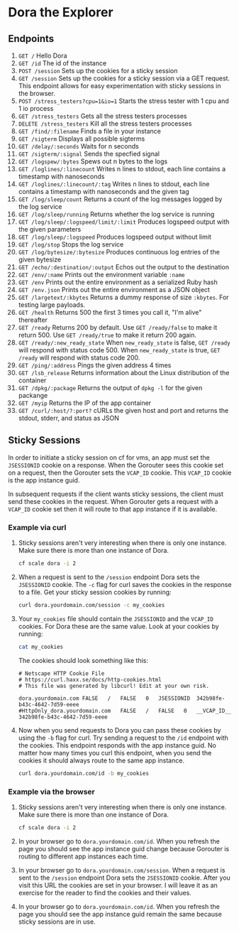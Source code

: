 # Dora the Explorer

## Endpoints

1. `GET /` Hello Dora
1. `GET /id` The id of the instance
1. `POST /session` Sets up the cookies for a sticky session
1. `GET /session` Sets up the cookies for a sticky session via a GET request. This endpoint allows for easy experimentation
with sticky sessions in the browser.
1. `POST /stress_testers?cpu=1&io=1` Starts the stress tester with 1 cpu and 1 io process
1. `GET /stress_testers` Gets all the stress testers processes
1. `DELETE /stress_testers` Kill all the stress testers processes
1. `GET /find/:filename` Finds a file in your instance
1. `GET /sigterm` Displays all possible sigterms
1. `GET /delay/:seconds` Waits for n seconds
1. `GET /sigterm/:signal` Sends the specfied signal
1. `GET /logspew/:bytes` Spews out n bytes to the logs
1. `GET /loglines/:linecount` Writes n lines to stdout, each line contains a timestamp with nanoseconds
1. `GET /loglines/:linecount/:tag` Writes n lines to stdout, each line contains a timestamp with nanoseconds and the given tag
1. `GET /log/sleep/count` Returns a count of the log messages logged by the log service
1. `GET /log/sleep/running` Returns whether the log service is running
1. `GET /log/sleep/:logspeed/limit/:limit` Produces logspeed output with the given parameters
1. `GET /log/sleep/:logspeed` Produces logspeed output without limit
1. `GET /log/stop` Stops the log service
1. `GET /log/bytesize/:bytesize` Produces continuous log entries of the given bytesize
1. `GET /echo/:destination/:output` Echos out the output to the destination
1. `GET /env/:name` Prints out the environment variable `:name`
1. `GET /env` Prints out the entire environment as a serialized Ruby hash
1. `GET /env.json` Prints out the entire environment as a JSON object
1. `GET /largetext/:kbytes` Returns a dummy response of size `:kbytes`. For testing large payloads.
1. `GET /health` Returns 500 the first 3 times you call it, "I'm alive" thereafter
1. `GET /ready` Returns 200 by default. Use `GET /ready/false` to make it return 500. Use `GET /ready/true` to make it return 200 again.
1. `GET /ready/:new_ready_state` When `new_ready_state` is false, `GET /ready` will respond with status code 500. When `new_ready_state` is true, `GET /ready` will respond with status code 200.
1. `GET /ping/:address` Pings the given address 4 times
1. `GET /lsb_release` Returns information about the Linux distribution of the container
1. `GET /dpkg/:package` Returns the output of `dpkg -l` for the given packange
1. `GET /myip` Returns the IP of the app container
1. `GET /curl/:host/?:port?` cURLs the given host and port and returns the stdout, stderr, and status as JSON

## Sticky Sessions
In order to initiate a sticky session on cf for vms, an app must set the `JSESSIONID` cookie on a response. When the Gorouter sees this
cookie set on a request, then the Gorouter sets the `VCAP_ID` cookie. This `VCAP_ID` cookie is the app instance guid.

In subsequent requests if the client wants sticky sessions, the client must send these cookies in the request.
When Gorouter gets a request with a `VCAP_ID` cookie set then it will route to that app instance if it is available.

### Example via curl

1. Sticky sessions aren't very interesting when there is only one instance. Make sure there is more than one instance of Dora.
    ```bash
    cf scale dora -i 2
    ```
1. When a request is sent to the `/session` endpoint Dora sets the `JSESSIONID` cookie. The `-c` flag for curl
saves the cookies in the response to a file.
Get your sticky session cookies by running:
    ```bash
    curl dora.yourdomain.com/session -c my_cookies
    ```
1. Your `my_cookies` file should contain the `JSESSIONID` and the `VCAP_ID` cookies. For Dora these are the same value.
Look at your cookies by running: 
    ```bash
    cat my_cookies
    ```
    The cookies should look something like this: 
    ```text
    # Netscape HTTP Cookie File
    # https://curl.haxx.se/docs/http-cookies.html
    # This file was generated by libcurl! Edit at your own risk.

    dora.yourdomain.com	FALSE	/	FALSE	0	JSESSIONID	342b98fe-b43c-4642-7d59-eeee
    #HttpOnly_dora.yourdomain.com	FALSE	/	FALSE	0	__VCAP_ID__	342b98fe-b43c-4642-7d59-eeee
    ```
1. Now when you send requests to Dora you can pass these cookies by using the `-b` flag for curl.
Try sending a request to the `/id` endpoint with the cookies. This endpoint responds with the app instance guid.
No matter how many times you curl this endpoint, when you send the cookies it should always route to the same app instance.
    ```bash
    curl dora.yourdomain.com/id -b my_cookies
    ```

### Example via the browser

1. Sticky sessions aren't very interesting when there is only one instance. Make sure there is more than one instance of Dora.
    ```bash
    cf scale dora -i 2
    ```

1. In your browser go to `dora.yourdomain.com/id`. When you refresh the page you should see the app instance guid change because
Gorouter is routing to different app instances each time.

1. In your browser go to `dora.yourdomain.com/session`. When a request is sent to the `/session` endpoint Dora sets the `JSESSIONID` cookie.
After you visit this URL the cookies are set in your browser. I will leave it as an exercise for the reader to find the cookies and their values.

1. In your browser go to `dora.yourdomain.com/id`. When you refresh the page you should see the app instance guid remain
the same because sticky sessions are in use.
